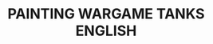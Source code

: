 ---
title: "PAINTING WARGAME TANKS ENGLISH"
price: "TBA"
desc: "Opis nije dostupan"
img_path: "/assets/img/A.MIG-6003.jpg"
brand: AMMO
available: true
cat: "books"
subcat: "SOLUTION BOOKS - MULTILINGUAL"
subsubcat: "SS"
---
